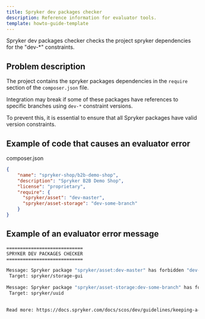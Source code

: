 ```yaml
---
title: Spryker dev packages checker
description: Reference information for evaluator tools.
template: howto-guide-template
---
```


Spryker dev packages checker checks the project spryker dependencies for the "dev-*" constraints.

## Problem description

The project contains the spryker packages dependencies in the `require` section of the `composer.json` file.

Integration may break if some of these packages have references to specific branches using `dev-*` constraint versions.

To prevent this, it is essential to ensure that all Spryker packages have valid version constraints.

## Example of code that causes an evaluator error

composer.json
```json
{
    "name": "spryker-shop/b2b-demo-shop",
    "description": "Spryker B2B Demo Shop",
    "license": "proprietary",
    "require": {
      "spryker/asset": "dev-master",
      "spryker/asset-storage": "dev-some-branch"
    }
}
```

## Example of an evaluator error message

```bash
============================
SPRYKER DEV PACKAGES CHECKER
============================

Message: Spryker package "spryker/asset:dev-master" has forbidden "dev-*" version constraint 
 Target: spryker/storage-gui                                                                    
                                                                                                
Message: Spryker package "spryker/asset-storage:dev-some-branch" has forbidden "dev-*" version constraint 
 Target: spryker/uuid                                                                                                           
                                                                                                                                

Read more: https://docs.spryker.com/docs/scos/dev/guidelines/keeping-a-project-upgradable/upgradability-guidelines/spryker-dev-packages-checker.html

```